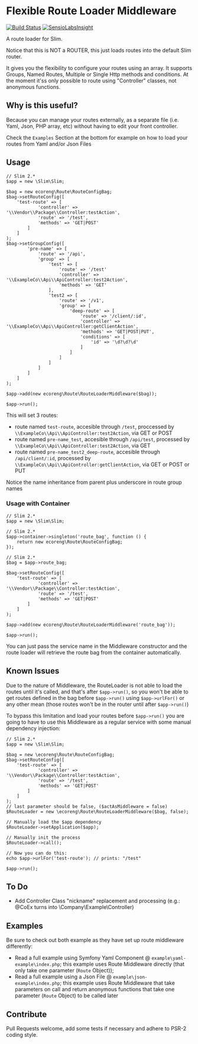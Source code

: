 Flexible Route Loader Middleware
=======================
[![Build Status](https://travis-ci.org/ecoreng/FlexibleRouteLoader.svg)](https://travis-ci.org/ecoreng/FlexibleRouteLoader) [![SensioLabsInsight](https://insight.sensiolabs.com/projects/0f7d4aa7-f480-46dc-b9dc-a6191bfab8f5/mini.png)](https://insight.sensiolabs.com/projects/0f7d4aa7-f480-46dc-b9dc-a6191bfab8f5)

A route loader for Slim.

Notice that this is NOT a ROUTER, this just loads routes into the default Slim router.

It gives you the flexibility to configure your routes using an array. It supports
Groups, Named Routes, Multiple or Single Http methods and conditions. At the moment
it'ss only possible to route using "Controller" classes, not anonymous functions.


## Why is this useful? ##

Because you can manage your routes externally, as a separate file (i.e. Yaml, Json, PHP array, etc) without
having to edit your front controller.

Check the ``Examples`` Section at the bottom for example on how to load your routes from Yaml and/or Json Files


## Usage ##
```
// Slim 2.*
$app = new \Slim\Slim;

$bag = new ecoreng\Route\RouteConfigBag;
$bag->setRouteConfig([
    'test-route' => [
            'controller' => '\\Vendor\\Package\\Controller:testAction',
            'route' => '/test',
            'methods' => 'GET|POST'
        ]
    ]
);
$bag->setGroupConfig([
        'pre-name' => [
            'route' => '/api',
            'group' => [
                'test' => [
                    'route' => '/test'
                    'controller' => '\\ExampleCo\\Api\\ApiController:test2Action',
                    'methods' => 'GET'
                ],
                'test2 => [
                    'route' => '/v1',
                    'group' => [
                        'deep-route' => [
                            'route' => '/client/:id',
                            'controller' => '\\ExampleCo\\Api\\ApiController:getClientAction',
                            'methods' => 'GET|POST|PUT',
                            'conditions' => [
                                'id' => '\d?\d?\d'
                            ]
                        ]
                    ]
                ]
            ]
        ]
    ]
);

$app->add(new ecoreng\Route\RouteLoaderMiddleware($bag));

$app->run();

```
This will set 3 routes:
 - route named ``test-route``, accesible through ``/test``, proccessed by ``\\ExampleCo\\Api\\ApiController:test2Action``, via GET or POST
 - route named ``pre-name_test``, accesible through ``/api/test``, processed by ``\\ExampleCo\\Api\\ApiController:test2Action``, via GET
 - route named ``pre-name_test2_deep-route``, accesible through ``/api/client/:id``, processed by ``\\ExampleCo\\Api\\ApiController:getClientAction``, via GET or POST or PUT

Notice the name inheritance from parent plus underscore in route group names


### Usage with Container ###

```
// Slim 2.*
$app = new \Slim\Slim;

// Slim 2.*
$app->container->singleton('route_bag', function () {
    return new ecoreng\Route\RouteConfigBag;
});

// Slim 2.*
$bag = $app->route_bag;

$bag->setRouteConfig([
    'test-route' => [
            'controller' => '\\Vendor\\Package\\Controller:testAction',
            'route' => '/test',
            'methods' => 'GET|POST'
        ]
    ]
);

$app->add(new ecoreng\Route\RouteLoaderMiddleware('route_bag'));

$app->run();
```
You can just pass the service name in the Middleware constructor and the route loader will retrieve the route bag from
the container automatically.


## Known Issues ##
Due to the nature of Middleware, the RouteLoader is not able to load the routes
until it's called, and that's after ``$app->run()``, so you won't be able to get
routes defined in the bag before ``$app->run()`` using ``$app->urlFor()`` or any
other mean (those routes won't be in the router until after ``$app->run()``)

To bypass this limitation and load your routes before ``$app->run()`` you are going to have
to use this Middleware as a regular service with some manual dependency injection:

```
// Slim 2.*
$app = new \Slim\Slim;

$bag = new \ecoreng\Route\RouteConfigBag;
$bag->setRouteConfig([
    'test-route' => [
            'controller' => '\\Vendor\\Package\\Controller:testAction',
            'route' => '/test',
            'methods' => 'GET|POST'
        ]
    ]
);
// last parameter should be false, ($actAsMiddleware = false)
$RouteLoader = new \ecoreng\Route\RouteLoaderMiddleware($bag, false);

// Manually load the $app dependency
$RouteLoader->setApplication($app);

// Manually init the process
$RouteLoader->call();

// Now you can do this:
echo $app->urlFor('test-route'); // prints: "/test"

$app->run();
```

## To Do ##
- Add Controller Class "nickname" replacement and processing (e.g.: @CoEx turns into \Company\Example\Controller)


## Examples ##
Be sure to check out both example as they have set up route middleware differently:

- Read a full example using Symfony Yaml Component @ ``example\yaml-example\index.php``; this example uses Route Middleware directly (that only take one parameter (``Route`` Object));
- Read a full example using a Json File @ ``example\json-example\index.php``; this example uses Route Middleware that take parameters on call and return anonymous functions that take one parameter (``Route`` Object) to be called later

## Contribute ##
Pull Requests welcome, add some tests if necessary and adhere to PSR-2 coding style.
